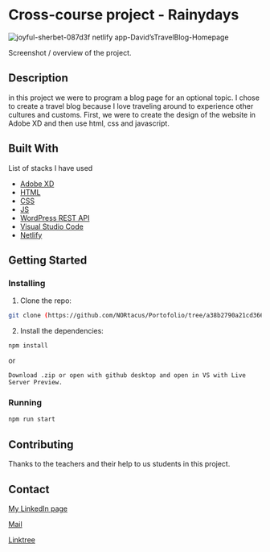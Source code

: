 # Cross-course project - Rainydays
![joyful-sherbet-087d3f netlify app-David’sTravelBlog-Homepage](https://github.com/NORtacus/Portofolio/assets/99845204/b93550a9-fb42-4bb3-ac5f-c57c01f69d15)

Screenshot / overview of the project.
## Description

in this project we were to program a blog page for an optional topic. I chose to create a travel blog because I love traveling around to experience other cultures and customs. First, we were to create the design of the website in Adobe XD and then use html, css and javascript.

## Built With

List of stacks I have used

- [Adobe XD](https://en.wikipedia.org/wiki/Adobe_XD)
- [HTML](https://en.wikipedia.org/wiki/HTML)
- [CSS](https://en.wikipedia.org/wiki/CSS)
- [JS](https://en.wikipedia.org/wiki/JavaScript)
- [WordPress REST API](https://developer.wordpress.org/rest-api/)
- [Visual Studio Code](https://code.visualstudio.com/)
- [Netlify](https://www.netlify.com/)

## Getting Started

### Installing

1. Clone the repo:

```bash
git clone (https://github.com/NORtacus/Portofolio/tree/a38b2790a21cd36606c7a9474777b05286664a8e/Project%20Exam%201)
```

2. Install the dependencies:

```
npm install
```
or
```
Download .zip or open with github desktop and open in VS with Live Server Preview.
```
### Running

```bash
npm run start
```

## Contributing

Thanks to the teachers and their help to us students in this project.

## Contact

[My LinkedIn page](https://www.linkedin.com/in/david-r-%C3%B8degaard-604a05234/)

[Mail](nortacus@yahoo.com)

[Linktree](https://linktr.ee/nortacus)

